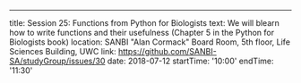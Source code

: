 ---
title: Session 25: Functions from Python for Biologists
text: We will blearn how to write functions and their usefulness (Chapter 5 in the Python for Biologists book)
location: SANBI "Alan Cormack" Board Room, 5th floor, Life Sciences Building, UWC
link: https://github.com/SANBI-SA/studyGroup/issues/30
date: 2018-07-12
startTime: '10:00'
endTime: '11:30'
